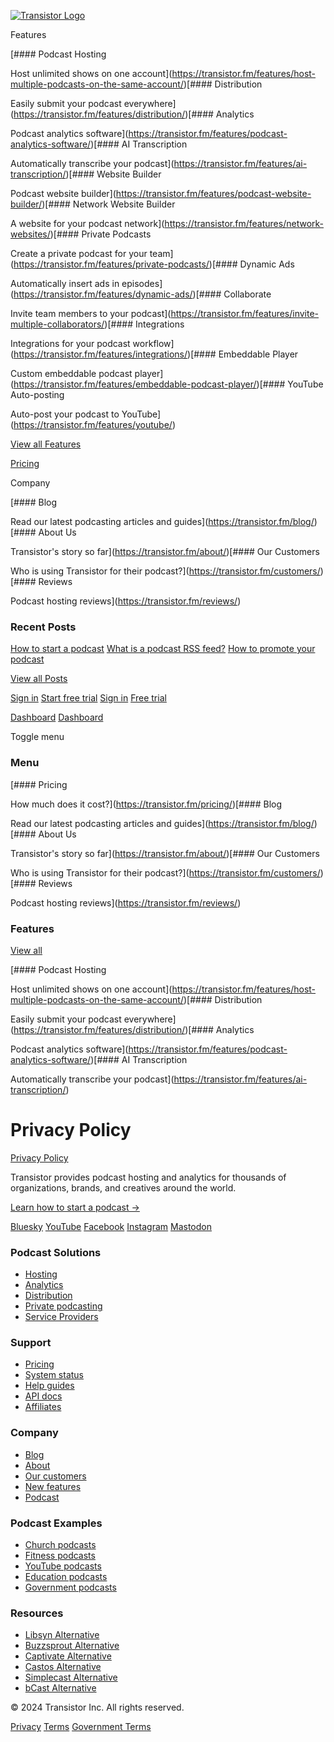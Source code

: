 [![Transistor Logo](/assets/logos/transistor-white.svg)](https://transistor.fm/)

Features

[#### Podcast Hosting

Host unlimited shows on one account](https://transistor.fm/features/host-multiple-podcasts-on-the-same-account/)[#### Distribution

Easily submit your podcast everywhere](https://transistor.fm/features/distribution/)[#### Analytics

Podcast analytics software](https://transistor.fm/features/podcast-analytics-software/)[#### AI Transcription

Automatically transcribe your podcast](https://transistor.fm/features/ai-transcription/)[#### Website Builder

Podcast website builder](https://transistor.fm/features/podcast-website-builder/)[#### Network Website Builder

A website for your podcast network](https://transistor.fm/features/network-websites/)[#### Private Podcasts

Create a private podcast for your team](https://transistor.fm/features/private-podcasts/)[#### Dynamic Ads

Automatically insert ads in episodes](https://transistor.fm/features/dynamic-ads/)[#### Collaborate

Invite team members to your podcast](https://transistor.fm/features/invite-multiple-collaborators/)[#### Integrations

Integrations for your podcast workflow](https://transistor.fm/features/integrations/)[#### Embeddable Player

Custom embeddable podcast player](https://transistor.fm/features/embeddable-podcast-player/)[#### YouTube Auto-posting

Auto-post your podcast to YouTube](https://transistor.fm/features/youtube/)

[View all Features](https://transistor.fm/features/)

[Pricing](https://transistor.fm/pricing/)

Company

[#### Blog

Read our latest podcasting articles and guides](https://transistor.fm/blog/)[#### About Us

Transistor's story so far](https://transistor.fm/about/)[#### Our Customers

Who is using Transistor for their podcast?](https://transistor.fm/customers/)[#### Reviews

Podcast hosting reviews](https://transistor.fm/reviews/)

### Recent Posts

[How to start a podcast](https://transistor.fm/how-to-start-a-podcast/) [What is a podcast RSS feed?](https://transistor.fm/podcast-rss-feed/) [How to promote your podcast](https://transistor.fm/ideas-promote-podcast/)

[View all Posts](https://transistor.fm/blog/)

[Sign in](https://dashboard.transistor.fm/signin/) [Start free trial](https://dashboard.transistor.fm/signup) [Sign in](https://dashboard.transistor.fm/signin/) [Free trial](https://dashboard.transistor.fm/signup/)

[Dashboard](https://dashboard.transistor.fm/) [Dashboard](https://dashboard.transistor.fm/)

Toggle menu

### Menu

[#### Pricing

How much does it cost?](https://transistor.fm/pricing/)[#### Blog

Read our latest podcasting articles and guides](https://transistor.fm/blog/)[#### About Us

Transistor's story so far](https://transistor.fm/about/)[#### Our Customers

Who is using Transistor for their podcast?](https://transistor.fm/customers/)[#### Reviews

Podcast hosting reviews](https://transistor.fm/reviews/)

### Features

[View all](https://transistor.fm/features/)

[#### Podcast Hosting

Host unlimited shows on one account](https://transistor.fm/features/host-multiple-podcasts-on-the-same-account/)[#### Distribution

Easily submit your podcast everywhere](https://transistor.fm/features/distribution/)[#### Analytics

Podcast analytics software](https://transistor.fm/features/podcast-analytics-software/)[#### AI Transcription

Automatically transcribe your podcast](https://transistor.fm/features/ai-transcription/)

Privacy Policy
==============

[Privacy Policy](https://www.iubenda.com/privacy-policy/87497601 "Privacy Policy")

Transistor provides podcast hosting and analytics for thousands of organizations, brands, and creatives around the world.

[Learn how to start a podcast →](https://transistor.fm/how-to-start-a-podcast/)

[Bluesky](https://bsky.app/profile/transistor.fm "Transistor on Bluesky") [YouTube](https://www.youtube.com/channel/UCY-RAM94RTpFuXvcYnRDqCA "Transistor on YouTube") [Facebook](https://facebook.com/transistor.fm "Transistor on Facebook") [Instagram](https://www.instagram.com/transistor.fm "Transistor on Instagram") [Mastodon](https://podcastindex.social/@transistor "Transistor on Mastodon")

### Podcast Solutions

* [Hosting](https://transistor.fm/features/host-multiple-podcasts-on-the-same-account)
* [Analytics](https://transistor.fm/public-podcast-stats)
* [Distribution](https://transistor.fm/changelog/distribution)
* [Private podcasting](https://transistor.fm/private-podcast)
* [Service Providers](https://transistor.fm/vendors)

### Support

* [Pricing](https://transistor.fm/pricing)
* [System status](https://status.transistor.fm/)
* [Help guides](https://support.transistor.fm/en/)
* [API docs](https://developers.transistor.fm/)
* [Affiliates](https://transistor.fm/affiliates)

### Company

* [Blog](https://transistor.fm/blog)
* [About](https://transistor.fm/about)
* [Our customers](https://transistor.fm/customers)
* [New features](https://transistor.fm/changelog)
* [Podcast](https://saas.transistor.fm/)

### Podcast Examples

* [Church podcasts](https://transistor.fm/customers/churches)
* [Fitness podcasts](https://transistor.fm/customers/top-fitness-podcast)
* [YouTube podcasts](https://transistor.fm/customers/ali)
* [Education podcasts](https://transistor.fm/customers/education)
* [Government podcasts](https://transistor.fm/customers/veteranaffairs)

### Resources

* [Libsyn Alternative](https://transistor.fm/alternative/libsyn)
* [Buzzsprout Alternative](https://transistor.fm/alternative/buzzsprout)
* [Captivate Alternative](https://transistor.fm/alternative/captivate)
* [Castos Alternative](https://transistor.fm/alternative/castos)
* [Simplecast Alternative](https://transistor.fm/alternative/simplecast)
* [bCast Alternative](https://transistor.fm/alternative/bcast)

[](https://podstandards.org/)

© 2024 Transistor Inc. All rights reserved.

[Privacy](https://transistor.fm/privacy/) [Terms](https://transistor.fm/terms/) [Government Terms](https://transistor.fm/government/)